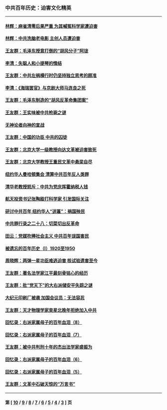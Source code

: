 ### 中共百年历史：迫害文化精英
---
#### [林辉：麻雀清零后果严重 为其喊冤科学家遭迫害](../../pages/nf1176111/n13746900.md?05290430) 
#### [林辉：中共洗脑老电影 主创人员遭迫害](../../pages/nf1176111/n13699437.md?05290430) 
#### [王友群：毛泽东授意打倒的“胡风分子”阿垅](../../pages/nf1176111/n13592541.md?05290430) 
#### [李清：失聪人和小提琴的情结](../../pages/nf1176111/n13459280.md?05290430) 
#### [王友群：中共左祸横行时仍坚持独立思考的顾准](../../pages/nf1176111/n13444722.md?05290430) 
#### [李清：《海瑞罢官》与京剧大师马连良之死](../../pages/nf1176111/n13412316.md?05290430) 
#### [王友群：毛泽东制造的“胡风反革命集团案”](../../pages/nf1176111/n13324909.md?05290430) 
#### [王友群：王实味被中共枪毙之谜](../../pages/nf1176111/n13307502.md?05290430) 
#### [无神论者向神的宣战](../../pages/nf1176111/n13281535.md?05290430) 
#### [王友群：中国的功臣 中共的囚徒](../../pages/nf1176111/n13291790.md?05290430) 
#### [王友群：北京大学一级教授向达文革被迫害致死](../../pages/nf1176111/n13150966.md?05290430) 
#### [王友群：北京大学教授王重民文革中悬梁自尽](../../pages/nf1176111/n13084645.md?05290430) 
#### [纽约华人曼哈顿集会 清算中共百年反人类罪](../../pages/nf1176111/n13084157.md?05290430) 
#### [清华老教授怒斥：中共为党庆挥霍纳税人钱](../../pages/nf1176111/n13071430.md?05290430) 
#### [航天投资书记张陶殴打科学家 引发国际关注](../../pages/nf1176111/n13069132.md?05290430) 
#### [研讨中共百年 纽约华人“送匾”：祸国殃民](../../pages/nf1176111/n13057367.md?05290430) 
#### [中共罪行录之二十八：切菜切出反革命](../../pages/nf1176111/n13030600.md?05290430) 
#### [田云：党媒吹捧社会主义 中共百年误国害民](../../pages/nf1176111/n13006682.md?05290430) 
#### [被遗忘的百年历史（I）1920至1950](../../pages/nf1176111/n12986411.md?05290430) 
#### [周晓辉：两弹一星功臣难逃迫害 核试验遗害至今](../../pages/nf1176111/n12974997.md?05290430) 
#### [王友群：著名法学家江平最刻骨铭心的经历](../../pages/nf1176111/n12970787.md?05290430) 
#### [王友群：批“党天下”的大右派储安平失踪之谜](../../pages/nf1176111/n12954229.md?05290430) 
#### [大纪元印刷厂被袭 加国会议员：无法容忍](../../pages/nf1176111/n12883028.md?05290430) 
#### [王友群：天才物理学家束星北晚年拒绝加入中共](../../pages/nf1176111/n12792913.md?05290430) 
#### [回忆录：右派家属母子的百年血泪（8）](../../pages/nf1176111/n12706196.md?05290430) 
#### [回忆录：右派家属母子的百年血泪（7）](../../pages/nf1176111/n12706191.md?05290430) 
#### [王友群：被中共判刑十年的杰出法学家盛振为](../../pages/nf1176111/n12706141.md?05290430) 
#### [回忆录：右派家属母子的百年血泪（6）](../../pages/nf1176111/n12698863.md?05290430) 
#### [回忆录：右派家属母子的百年血泪（5）](../../pages/nf1176111/n12692515.md?05290430) 
#### [王友群：文革中石破天惊的“万言书”](../../pages/nf1176111/n12690994.md?05290430) 

---
#### 第 [ [10](./10.md?05290430) / [9](./9.md?05290430) / [8](./8.md?05290430) / [7](./7.md?05290430) / [6](./6.md?05290430) / [5](./5.md?05290430) / [4](./4.md?05290430) / [3](./3.md?05290430) ] 页
